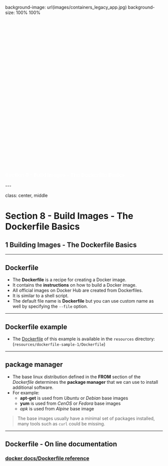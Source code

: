background-image: url(images/containers_legacy_app.jpg)
background-size: 100% 100%

<h3 style="margin-top: 500px;">
<span style="color:white">
Section 8 - Build Images - The Dockerfile Basics
</span>
</h3>
---

class: center, middle
# Section 8 - Build Images - The Dockerfile Basics
## 1 Building Images - The Dockerfile Basics
---
## Dockerfile
 - The **Dockerfile** is a recipe for creating a Docker image.
 - It contains the **instructions** on how to build a Docker image.  
 - All official images on Docker Hub are created from Dockerfiles.
 - It is similar to a shell script.
 - The default file name is **Dockerfile** but you can use custom name as well by specifying the `--file` option.
 
---


## Dockerfile example
 - The [Dockerfile](https://github.com/gerassimos/dgs19/blob/master/resources/dockerfile-sample-1/Dockerfile) of this example is available in the `resources` directory:  
 (`resources/dockerfile-sample-1/Dockerfile`)
 
---
 
## package manager
 - The base linux distribution defined in the **FROM** section of the *Dockerfile* determines the **package manager** that we can use to install additional software.
 - For example: 
   - **apt-get** is used from *Ubuntu* or *Debian* base images
   - **yum** is used from *CenOS* or *Fedora* base images
   - *apk* is used from *Alpine* base image

> The base images usually have a minimal set of packages installed, many tools such as `curl` could be missing.

---

## Dockerfile - On line documentation

### [docker docs/Dockerfile reference](https://docs.docker.com/engine/reference/builder/)
